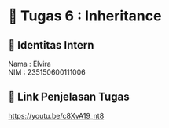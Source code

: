 # 📁 Tugas 6 : Inheritance

## 👤 Identitas Intern
Nama : Elvira             
NIM  : 235150600111006

## 🔗 Link Penjelasan Tugas

https://youtu.be/c8XvA19_nt8
